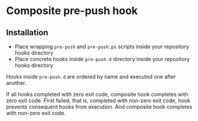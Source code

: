 # Composite pre-push hook

## Installation

- Place wrapping `pre-push` and `pre-push.ps` scripts inside your repository hooks directory
- Place concrete hooks inside `pre-push.d` directory inside your repository hooks directory

Hooks inside `pre-push.d` are ordered by name and executed one after another.

If all hooks completed with zero exit code, composite hook completes with zero exit code. First failed, that is, completed with non-zero exit code, hook prevents consequent hooks from execution. And composite hook completes with non-zero exit code.